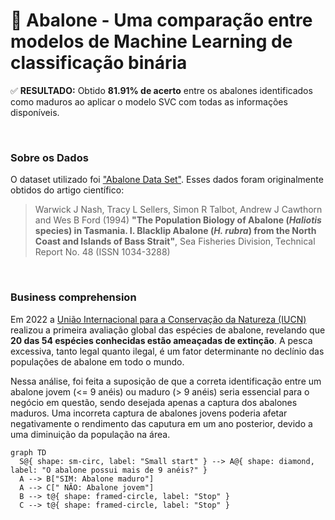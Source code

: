 # :shell: Abalone - Uma comparação entre modelos de Machine Learning de classificação binária

:white_check_mark: **RESULTADO:** 
Obtido <b>81.91% de acerto</b>  entre os abalones identificados como maduros ao aplicar o modelo SVC com todas as informações disponíveis.

<br>

### Sobre os Dados
O dataset utilizado foi ["Abalone Data Set"](https://archive.ics.uci.edu/ml/datasets/abalone). Esses dados foram originalmente obtidos do artigo científico:
> Warwick J Nash, Tracy L Sellers, Simon R Talbot, Andrew J Cawthorn and Wes B Ford (1994)
**"The Population Biology of Abalone (_Haliotis_ species) in Tasmania. I. Blacklip Abalone (_H. rubra_) from the North Coast and Islands of Bass Strait"**,
Sea Fisheries Division, Technical Report No. 48 (ISSN 1034-3288)
<br>

### Business comprehension
Em 2022 a [União Internacional para a Conservação da Natureza (IUCN)](https://iucn.org/press-release/202212/human-activity-devastating-marine-species-mammals-corals-iucn-red-list) realizou a primeira avaliação global das espécies de abalone, revelando que **20 das 54 espécies conhecidas estão ameaçadas de extinção**. A pesca excessiva, tanto legal quanto ilegal, é um fator determinante no declínio das populações de abalone em todo o mundo.

Nessa análise, foi feita a suposição de que a correta identificação entre um abalone jovem (<= 9 anéis) ou maduro (> 9 anéis) seria essencial para o negócio em questão, sendo desejada apenas a captura dos abalones maduros. Uma incorreta captura de abalones jovens poderia afetar negativamente o rendimento das caputura em um ano posterior, devido a uma diminuição da população na área.

```mermaid
graph TD
  S@{ shape: sm-circ, label: "Small start" } --> A@{ shape: diamond, label: "O abalone possui mais de 9 anéis?" }
  A --> B["SIM: Abalone maduro"]
  A --> C[" NÃO: Abalone jovem"]
  B --> t@{ shape: framed-circle, label: "Stop" }
  C --> t@{ shape: framed-circle, label: "Stop" }
```
